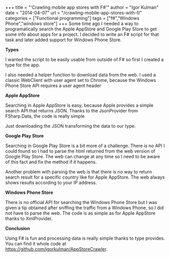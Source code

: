 +++
title = "'Crawling mobile app stores with F#'"
author = "Igor Kulman"
date = "2014-04-07"
url = "/crawling-mobile-app-stores-with-f/"
categories = ["Functional programming"]
tags = ["f#","Windows Phone","windows store"]
+++
Some time ago I needed a way to programatically search the Apple AppStore and Google Play Store to get some info about apps for a project. I decided to write an F# script for that task and later added support for Windows Phone Store.

**Types**

I wanted the script to be easily usable from outside of F# so first I created a type for the app.

<script src="https://gist.github.com/igorkulman/10019990.js?file=types.fs"></script>

I also needed a helper function to download data from the web. I used a classic WebClient with user agent set to Chrome, because the Windows Phone Store API requires a user agent header

<!--more-->

<script src="https://gist.github.com/igorkulman/10019990.js?file=net.fs"></script>

**Apple AppStore**

Searching in Apple AppStore is easy, because Apple provides a simple search API that returns JSON. Thanks to the JsonProvider from FSharp.Data, the code is really simple

<script src="https://gist.github.com/igorkulman/10019990.js?file=AppStore.fs"></script>

Just downloading the JSON transforming the data to our type.

**Google Play Store**

Searching in Google Play Store is a bit more of a challenge. There is no API I could found so I had to parse the html returned from the web version of Google Play Store. The web can change at any time so I need to be aware of this fact and fix the method if it happens.

<script src="https://gist.github.com/igorkulman/10019990.js?file=PlayStore.fs"></script>

Another problem with parsing the web is that there is no way to return search result for a specific country like for Apple AppStore. The web always shows results according to your IP address.

**Windows Phone Store**

There is no official API for searching the Windows Phone Store but I was given a tip obtained after sniffing the traffic from a Windows Phone, so I did not have to parse the web. The code is as simple as for Apple AppStore thanks to XmlProvider.

<script src="https://gist.github.com/igorkulman/10019990.js?file=WindowsPhoneStore.fs"></script>

**Conclusion**

Using F# is fun and processing data is really simple thanks to type provides. You can find it whole code at <https://github.com/igorkulman/AppStoreCrawler>.
